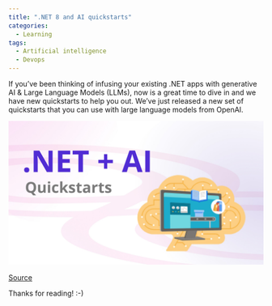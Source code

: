 ```yaml
---
title: ".NET 8 and AI quickstarts"
categories:
  - Learning
tags:
  - Artificial intelligence
  - Devops
---
```


If you’ve been thinking of infusing your existing .NET apps with generative AI & Large Language Models (LLMs), now is a great time to dive in and we have new quickstarts to help you out. We’ve just released a new set of quickstarts that you can use with large language models from OpenAI.

![img](../assets/images/2024-03-15-dotnet-ai-quickstarts.jpg)

[Source](https://devblogs.microsoft.com/dotnet/get-started-with-dotnet-ai-quickstarts/?wt.mc_id=pdebruin_content_blog_cnl_csasci)

Thanks for reading! :-)
